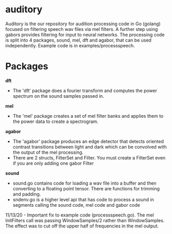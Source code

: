 # auditory

Auditory is the our repository for audition processing code in Go (golang) focused on filtering speech wav files via mel filters. A further step using gabors provides filtering for input to neural networks. The processing code is split into 4 packages, sound, mel, dft and agabor, that can be used independently. Example code is in examples/processspeech.

# Packages

**dft**
- The 'dft' package does a fourier transform and computes the power spectrum on the sound samples passed in.

**mel**
- The 'mel' package creates a set of mel filter banks and applies them to the power data to create a spectrogram.

**agabor**
- The 'agabor' package produces an edge detector that detects oriented contrast transitions between light and dark which can be convolved with the output of the mel processing.
- There are 2 structs, FilterSet and Filter. You must create a FilterSet even if you are only adding one gabor Filter

**sound**
- sound.go contains code for loading a wav file into a buffer and then converting to a floating point tensor. There are functions for trimming and padding.
- sndenv.go is a higher level api that has code to process a sound in segments calling the sound code, mel code and gabor code

11/13/20 - Important fix to example code (processspeech.go). The mel InitFilters call was passing WindowSamples/2 rather than WindowSamples. The effect was to cut off the upper half of frequencies in the mel output.
